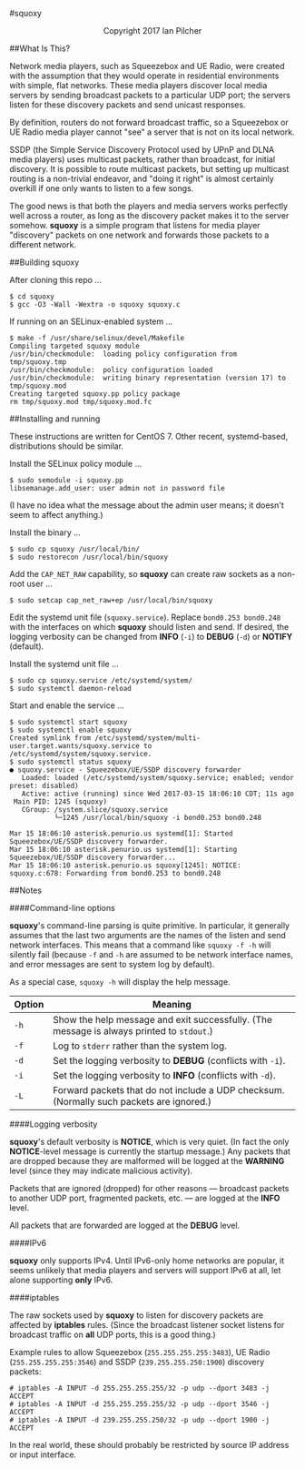 #squoxy

<p align="center">
Copyright 2017 Ian Pilcher
<arequipeno@gmail.com>
</p>

##What Is This?

Network media players, such as Squeezebox and UE Radio, were created with the assumption that they would operate in residential environments with simple, flat networks.  These media players discover local media servers by sending broadcast packets to a particular UDP port; the servers listen for these discovery packets and send unicast responses.

By definition, routers do not forward broadcast traffic, so a Squeezebox or UE Radio media player cannot "see" a server that is not on its local network.

[](https://en.wikipedia.org/wiki/Simple_Service_Discovery_Protocol) SSDP (the Simple Service Discovery Protocol used by UPnP and DLNA media players) uses multicast packets, rather than broadcast, for initial discovery.  It is possible to route multicast packets, but setting up multicast routing is a non-trivial endeavor, and "doing it right" is almost certainly overkill if one only wants to listen to a few songs.

The good news is that both the players and media servers works perfectly well across a router, as long as the discovery packet makes it to the server somehow.  **squoxy** is a simple program that listens for media player "discovery" packets on one network and forwards those packets to a different network.

##Building squoxy

After cloning this repo ...
~~~
$ cd squoxy
$ gcc -O3 -Wall -Wextra -o squoxy squoxy.c
~~~
If running on an SELinux-enabled system ...
~~~
$ make -f /usr/share/selinux/devel/Makefile
Compiling targeted squoxy module
/usr/bin/checkmodule:  loading policy configuration from tmp/squoxy.tmp
/usr/bin/checkmodule:  policy configuration loaded
/usr/bin/checkmodule:  writing binary representation (version 17) to tmp/squoxy.mod
Creating targeted squoxy.pp policy package
rm tmp/squoxy.mod tmp/squoxy.mod.fc
~~~
##Installing and running

These instructions are written for CentOS 7.  Other recent, systemd-based, distributions should be similar.

Install the SELinux policy module ...
~~~
$ sudo semodule -i squoxy.pp
libsemanage.add_user: user admin not in password file
~~~
(I have no idea what the message about the admin user means; it doesn't seem to affect anything.)

Install the binary ...
~~~
$ sudo cp squoxy /usr/local/bin/
$ sudo restorecon /usr/local/bin/squoxy
~~~
Add the `CAP_NET_RAW` capability, so **squoxy** can create raw sockets as a non-root user ...
~~~
$ sudo setcap cap_net_raw+ep /usr/local/bin/squoxy
~~~
Edit the systemd unit file (`squoxy.service`).  Replace `bond0.253 bond0.248` with the interfaces on which **squoxy** should listen and send.  If desired, the logging verbosity can be changed from **INFO** (`-i`) to **DEBUG** (`-d`) or **NOTIFY** (default).

Install the systemd unit file ...
~~~
$ sudo cp squoxy.service /etc/systemd/system/
$ sudo systemctl daemon-reload
~~~
Start and enable the service ...
~~~
$ sudo systemctl start squoxy
$ sudo systemctl enable squoxy
Created symlink from /etc/systemd/system/multi-user.target.wants/squoxy.service to /etc/systemd/system/squoxy.service.
$ sudo systemctl status squoxy
● squoxy.service - Squeezebox/UE/SSDP discovery forwarder
   Loaded: loaded (/etc/systemd/system/squoxy.service; enabled; vendor preset: disabled)
   Active: active (running) since Wed 2017-03-15 18:06:10 CDT; 11s ago
 Main PID: 1245 (squoxy)
   CGroup: /system.slice/squoxy.service
           └─1245 /usr/local/bin/squoxy -i bond0.253 bond0.248

Mar 15 18:06:10 asterisk.penurio.us systemd[1]: Started Squeezebox/UE/SSDP discovery forwarder.
Mar 15 18:06:10 asterisk.penurio.us systemd[1]: Starting Squeezebox/UE/SSDP discovery forwarder...
Mar 15 18:06:10 asterisk.penurio.us squoxy[1245]: NOTICE: squoxy.c:678: Forwarding from bond0.253 to bond0.248
~~~
##Notes

####Command-line options

**squoxy**'s command-line parsing is quite primitive.  In particular, it generally assumes that the last two arguments are the names of the listen and send network interfaces.  This means that a command like `squoxy -f -h` will silently fail (because `-f` and `-h` are assumed to be network interface names, and error messages are sent to system log by default).

As a special case, `squoxy -h` will display the help message.

| Option | Meaning |
|---|---|
| `-h` | Show the help message and exit successfully.  (The message is always printed to `stdout`.) |
| `-f` | Log to `stderr` rather than the system log. |
| `-d` | Set the logging verbosity to **DEBUG** (conflicts with `-i`). |
| `-i` | Set the logging verbosity to **INFO** (conflicts with `-d`). |
| `-L` | Forward packets that do not include a UDP checksum.  (Normally such packets are ignored.) |

####Logging verbosity

**squoxy**'s default verbosity is **NOTICE**, which is very quiet.  (In fact the only **NOTICE**-level message is currently the startup message.)  Any packets that are dropped because they are malformed will be logged at the **WARNING** level (since they may indicate malicious activity).

Packets that are ignored (dropped) for other reasons — broadcast packets to another UDP port, fragmented packets, etc. — are logged at the **INFO** level.

All packets that are forwarded are logged at the **DEBUG** level.

####IPv6

**squoxy** only supports IPv4.  Until IPv6-only home networks are popular, it seems unlikely that media players and servers will support IPv6 at all, let alone supporting **only** IPv6.

####iptables

The raw sockets used by **squoxy** to listen for discovery packets are affected by **iptables** rules.  (Since the broadcast listener socket listens for broadcast traffic on **all** UDP ports, this is a good thing.)

Example rules to allow Squeezebox (`255.255.255.255:3483`), UE Radio (`255.255.255.255:3546`) and SSDP (`239.255.255.250:1900`) discovery packets:

~~~
# iptables -A INPUT -d 255.255.255.255/32 -p udp --dport 3483 -j ACCEPT
# iptables -A INPUT -d 255.255.255.255/32 -p udp --dport 3546 -j ACCEPT
# iptables -A INPUT -d 239.255.255.250/32 -p udp --dport 1900 -j ACCEPT
~~~
In the real world, these should probably be restricted by source IP address or input interface.
